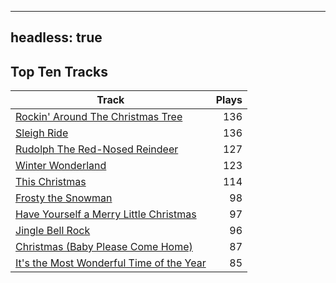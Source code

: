
---
headless: true
---

## Top Ten Tracks

| Track | Plays |
| --- |  ---: |
|[Rockin' Around The Christmas Tree](/songs/rockin-around-the-christmas-tree)| 136|
|[Sleigh Ride](/songs/sleigh-ride)| 136|
|[Rudolph The Red-Nosed Reindeer](/songs/rudolph-the-red-nosed-reindeer)| 127|
|[Winter Wonderland](/songs/winter-wonderland)| 123|
|[This Christmas](/songs/this-christmas)| 114|
|[Frosty the Snowman](/songs/frosty-the-snowman)| 98|
|[Have Yourself a Merry Little Christmas](/songs/have-yourself-a-merry-little-christmas)| 97|
|[Jingle Bell Rock](/songs/jingle-bell-rock)| 96|
|[Christmas (Baby Please Come Home)](/songs/christmas-baby-please-come-home)| 87|
|[It's the Most Wonderful Time of the Year](/songs/its-the-most-wonderful-time-of-the-year)| 85|
